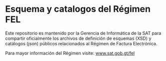 # Esquema y catalogos del Régimen FEL

Este repositorio es mantenido por la Gerencia de Informática de la SAT para compartir oficialmente los archivos de definición de esquemas (XSD) y catálogos (json) públicos relacionados al Régimen de Factura Electrónica.

Para mayor información del Régimen visite: www.sat.gob.gt/fel 



